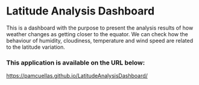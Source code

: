 # Latitude Analysis Dashboard
This is a dashboard with the purpose to present the analysis results of how weather changes as getting closer to the equator. We can check how the behaviour of humidity, cloudiness, temperature and wind speed are related to the latitude variation.

### This application is available on the URL below:
https://pamcuellas.github.io/LatitudeAnalysisDashboard/

